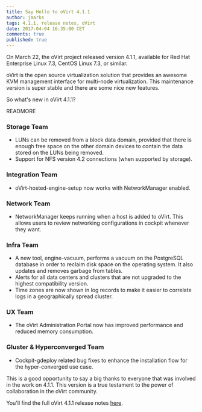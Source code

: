 ```yaml
---
title: Say Hello to oVirt 4.1.1
author: jmarks
tags: 4.1.1, release notes, oVirt
date: 2017-04-04 16:35:00 CET
comments: true
published: true
---
```


On March 22, the oVirt project released version 4.1.1, available for Red Hat Enterprise Linux 7.3, CentOS Linux 7.3, or similar.

oVirt is the open source virtualization solution that provides an awesome KVM management interface for multi-node virtualization. This maintenance version is super stable and there are some nice new features.

So what's new in oVirt 4.1.1?


READMORE

### Storage Team

* LUNs can be removed from a block data domain, provided that there is enough free space on the other domain devices to contain the data stored on the LUNs being removed.
* Support for NFS version 4.2 connections (when supported by storage).

### Integration Team

* oVirt-hosted-engine-setup now works with NetworkManager enabled.

### Network Team

* NetworkManager keeps running when a host is added to oVirt. This allows users to review networking configurations in cockpit whenever they want.

### Infra Team

* A new tool, engine-vacuum, performs a vacuum on the PostgreSQL database in order to reclaim disk space on the operating system. It also updates and removes garbage from tables.
* Alerts for all data centers and clusters that are not upgraded to the highest compatibility version.
* Time zones are now shown in log records to make it easier to correlate logs in a geographically spread cluster.

### UX Team

* The oVirt Administration Portal now has improved performance and reduced memory consumption.

### Gluster & Hyperconverged Team

* Cockpit-gdeploy related bug fixes to enhance the installation flow for the hyper-converged use case.

This is a good opportunity to say a big thanks to everyone that was involved in the work on 4.1.1. This version is a true testament to the power of collaboration in the oVirt community.

You'll find the full oVirt 4.1.1 release notes [here](https://www.ovirt.org/release/4.1.1/).
